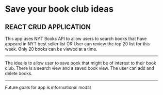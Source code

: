 # Save your book club ideas
REACT CRUD APPLICATION
---
This app uses NYT Books API to allow users to search books that have appeard in NYT best seller list OR User can review the top 20 list for this week. Only 20 books can be viewed at a time.

---

The idea is to allow user to save book that might be of interest to their book club. There is a search view and a saved book view. The user can add and delete books.

---

Future goals for app is informational modal
